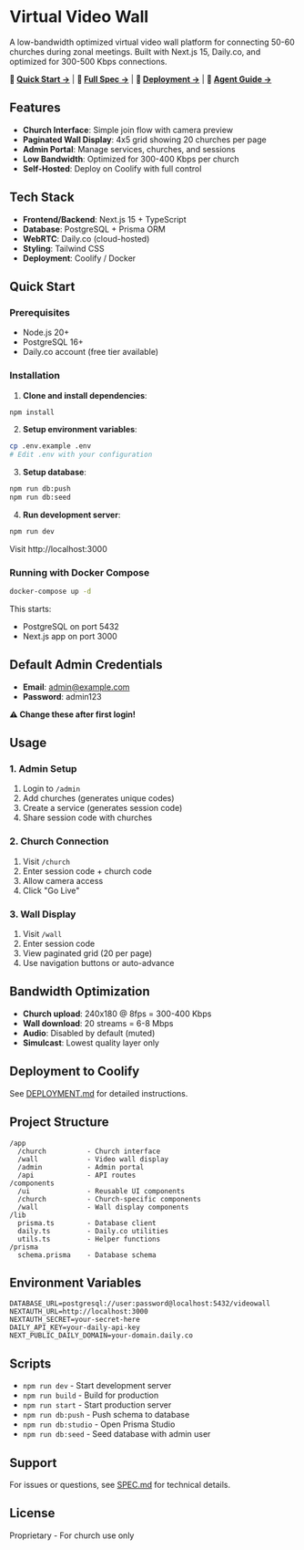 # Virtual Video Wall

A low-bandwidth optimized virtual video wall platform for connecting 50-60 churches during zonal meetings. Built with Next.js 15, Daily.co, and optimized for 300-500 Kbps connections.

**🚀 [Quick Start →](./QUICKSTART.md)** | **📖 [Full Spec →](./SPEC.md)** | **🚢 [Deployment →](./DEPLOYMENT.md)** | **🤖 [Agent Guide →](./AGENTS.md)**

## Features

- **Church Interface**: Simple join flow with camera preview
- **Paginated Wall Display**: 4x5 grid showing 20 churches per page
- **Admin Portal**: Manage services, churches, and sessions
- **Low Bandwidth**: Optimized for 300-400 Kbps per church
- **Self-Hosted**: Deploy on Coolify with full control

## Tech Stack

- **Frontend/Backend**: Next.js 15 + TypeScript
- **Database**: PostgreSQL + Prisma ORM
- **WebRTC**: Daily.co (cloud-hosted)
- **Styling**: Tailwind CSS
- **Deployment**: Coolify / Docker

## Quick Start

### Prerequisites

- Node.js 20+
- PostgreSQL 16+
- Daily.co account (free tier available)

### Installation

1. **Clone and install dependencies**:
```bash
npm install
```

2. **Setup environment variables**:
```bash
cp .env.example .env
# Edit .env with your configuration
```

3. **Setup database**:
```bash
npm run db:push
npm run db:seed
```

4. **Run development server**:
```bash
npm run dev
```

Visit http://localhost:3000

### Running with Docker Compose

```bash
docker-compose up -d
```

This starts:
- PostgreSQL on port 5432
- Next.js app on port 3000

## Default Admin Credentials

- **Email**: admin@example.com
- **Password**: admin123

**⚠️ Change these after first login!**

## Usage

### 1. Admin Setup

1. Login to `/admin`
2. Add churches (generates unique codes)
3. Create a service (generates session code)
4. Share session code with churches

### 2. Church Connection

1. Visit `/church`
2. Enter session code + church code
3. Allow camera access
4. Click "Go Live"

### 3. Wall Display

1. Visit `/wall`
2. Enter session code
3. View paginated grid (20 per page)
4. Use navigation buttons or auto-advance

## Bandwidth Optimization

- **Church upload**: 240x180 @ 8fps = 300-400 Kbps
- **Wall download**: 20 streams = 6-8 Mbps
- **Audio**: Disabled by default (muted)
- **Simulcast**: Lowest quality layer only

## Deployment to Coolify

See [DEPLOYMENT.md](./DEPLOYMENT.md) for detailed instructions.

## Project Structure

```
/app
  /church          - Church interface
  /wall            - Video wall display
  /admin           - Admin portal
  /api             - API routes
/components
  /ui              - Reusable UI components
  /church          - Church-specific components
  /wall            - Wall display components
/lib
  prisma.ts        - Database client
  daily.ts         - Daily.co utilities
  utils.ts         - Helper functions
/prisma
  schema.prisma    - Database schema
```

## Environment Variables

```env
DATABASE_URL=postgresql://user:password@localhost:5432/videowall
NEXTAUTH_URL=http://localhost:3000
NEXTAUTH_SECRET=your-secret-here
DAILY_API_KEY=your-daily-api-key
NEXT_PUBLIC_DAILY_DOMAIN=your-domain.daily.co
```

## Scripts

- `npm run dev` - Start development server
- `npm run build` - Build for production
- `npm run start` - Start production server
- `npm run db:push` - Push schema to database
- `npm run db:studio` - Open Prisma Studio
- `npm run db:seed` - Seed database with admin user

## Support

For issues or questions, see [SPEC.md](./SPEC.md) for technical details.

## License

Proprietary - For church use only